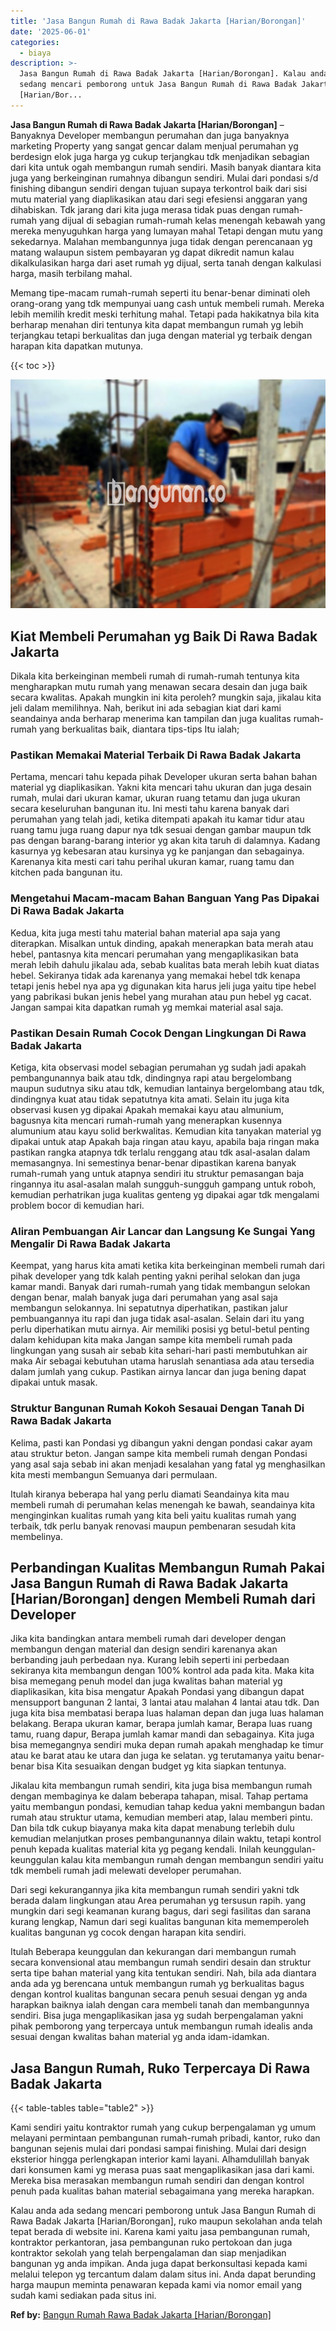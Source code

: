 ```yaml
---
title: 'Jasa Bangun Rumah di Rawa Badak Jakarta [Harian/Borongan]'
date: '2025-06-01'
categories:
  - biaya
description: >-
  Jasa Bangun Rumah di Rawa Badak Jakarta [Harian/Borongan]. Kalau anda ada
  sedang mencari pemborong untuk Jasa Bangun Rumah di Rawa Badak Jakarta
  [Harian/Bor...
---
```


**Jasa Bangun Rumah di Rawa Badak Jakarta \[Harian/Borongan\]** – Banyaknya Developer membangun perumahan dan juga banyaknya marketing Property yang sangat gencar dalam menjual perumahan yg berdesign elok juga harga yg cukup terjangkau tdk menjadikan sebagian dari kita untuk ogah membangun rumah sendiri. Masih banyak diantara kita juga yang berkeinginan rumahnya dibangun sendiri. Mulai dari pondasi s/d finishing dibangun sendiri dengan tujuan supaya terkontrol baik dari sisi mutu material yang diaplikasikan atau dari segi efesiensi anggaran yang dihabiskan. Tdk jarang dari kita juga merasa tidak puas dengan rumah-rumah yang dijual di sebagian rumah-rumah kelas menengah kebawah yang mereka menyuguhkan harga yang lumayan mahal Tetapi dengan mutu yang sekedarnya. Malahan membangunnya juga tidak dengan perencanaan yg matang walaupun sistem pembayaran yg dapat dikredit namun kalau dikalkulasikan harga dari aset rumah yg dijual, serta tanah dengan kalkulasi harga, masih terbilang mahal.

Memang tipe-macam rumah-rumah seperti itu benar-benar diminati oleh orang-orang yang tdk mempunyai uang cash untuk membeli rumah. Mereka lebih memilih kredit meski terhitung mahal. Tetapi pada hakikatnya bila kita berharap menahan diri tentunya kita dapat membangun rumah yg lebih terjangkau tetapi berkualitas dan juga dengan material yg terbaik dengan harapan kita dapatkan mutunya.

{{< toc >}}

![Jasa Bangun Rumah di Rawa Badak Jakarta [Harian/Borongan]](/images/borong-bangunan-17.png)

## Kiat Membeli Perumahan yg Baik Di Rawa Badak Jakarta

Dikala kita berkeinginan membeli rumah di rumah-rumah tentunya kita mengharapkan mutu rumah yang menawan secara desain dan juga baik secara kwalitas. Apakah mungkin ini kita peroleh? mungkin saja, jikalau kita jeli dalam memilihnya. Nah, berikut ini ada sebagian kiat dari kami seandainya anda berharap menerima kan tampilan dan juga kualitas rumah-rumah yang berkualitas baik, diantara tips-tips Itu ialah;

### Pastikan Memakai Material Terbaik Di Rawa Badak Jakarta

Pertama, mencari tahu kepada pihak Developer ukuran serta bahan bahan material yg diaplikasikan. Yakni kita mencari tahu ukuran dan juga desain rumah, mulai dari ukuran kamar, ukuran ruang tetamu dan juga ukuran secara keseluruhan bangunan itu. Ini mesti tahu karena banyak dari perumahan yang telah jadi, ketika ditempati apakah itu kamar tidur atau ruang tamu juga ruang dapur nya tdk sesuai dengan gambar maupun tdk pas dengan barang-barang interior yg akan kita taruh di dalamnya. Kadang kasurnya yg kebesaran atau kursinya yg ke panjangan dan sebagainya. Karenanya kita mesti cari tahu perihal ukuran kamar, ruang tamu dan kitchen pada bangunan itu.

### Mengetahui Macam-macam Bahan Banguan Yang Pas Dipakai Di Rawa Badak Jakarta

Kedua, kita juga mesti tahu material bahan material apa saja yang diterapkan. Misalkan untuk dinding, apakah menerapkan bata merah atau hebel, pantasnya kita mencari perumahan yang mengaplikasikan bata merah lebih dahulu jikalau ada, sebab kualitas bata merah lebih kuat diatas hebel. Sekiranya tidak ada karenanya yang memakai hebel tdk kenapa tetapi jenis hebel nya apa yg digunakan kita harus jeli juga yaitu tipe hebel yang pabrikasi bukan jenis hebel yang murahan atau pun hebel yg cacat. Jangan sampai kita dapatkan rumah yg memkai material asal saja.

### Pastikan Desain Rumah Cocok Dengan Lingkungan Di Rawa Badak Jakarta

Ketiga, kita observasi model sebagian perumahan yg sudah jadi apakah pembangunannya baik atau tdk, dindingnya rapi atau bergelombang maupun sudutnya siku atau tdk, kemudian lantainya bergelombang atau tdk, dindingnya kuat atau tidak sepatutnya kita amati. Selain itu juga kita observasi kusen yg dipakai Apakah memakai kayu atau almunium, bagusnya kita mencari rumah-rumah yang menerapkan kusennya alumunium atau kayu solid berkwalitas. Kemudian kita tanyakan material yg dipakai untuk atap Apakah baja ringan atau kayu, apabila baja ringan maka pastikan rangka atapnya tdk terlalu renggang atau tdk asal-asalan dalam memasangnya. Ini semestinya benar-benar dipastikan karena banyak rumah-rumah yang untuk atapnya sendiri itu struktur pemasangan baja ringannya itu asal-asalan malah sungguh-sungguh gampang untuk roboh, kemudian perhatrikan juga kualitas genteng yg dipakai agar tdk mengalami problem bocor di kemudian hari.

### Aliran Pembuangan Air Lancar dan Langsung Ke Sungai Yang Mengalir Di Rawa Badak Jakarta

Keempat, yang harus kita amati ketika kita berkeinginan membeli rumah dari pihak developer yang tdk kalah penting yakni perihal selokan dan juga kamar mandi. Banyak dari rumah-rumah yang tidak membangun selokan dengan benar, malah banyak juga dari perumahan yang asal saja membangun selokannya. Ini sepatutnya diperhatikan, pastikan jalur pembuangannya itu rapi dan juga tidak asal-asalan. Selain dari itu yang perlu diperhatikan mutu airnya. Air memiliki posisi yg betul-betul penting dalam kehidupan kita maka Jangan sampe kita membeli rumah pada lingkungan yang susah air sebab kita sehari-hari pasti membutuhkan air maka Air sebagai kebutuhan utama haruslah senantiasa ada atau tersedia dalam jumlah yang cukup. Pastikan airnya lancar dan juga bening dapat dipakai untuk masak.

### Struktur Bangunan Rumah Kokoh Sesauai Dengan Tanah Di Rawa Badak Jakarta

Kelima, pasti kan Pondasi yg dibangun yakni dengan pondasi cakar ayam atau struktur beton. Jangan sampe kita membeli rumah dengan Pondasi yang asal saja sebab ini akan menjadi kesalahan yang fatal yg menghasilkan kita mesti membangun Semuanya dari permulaan.

Itulah kiranya beberapa hal yang perlu diamati Seandainya kita mau membeli rumah di perumahan kelas menengah ke bawah, seandainya kita menginginkan kualitas rumah yang kita beli yaitu kualitas rumah yang terbaik, tdk perlu banyak renovasi maupun pembenaran sesudah kita membelinya.

## Perbandingan Kualitas Membangun Rumah Pakai Jasa Bangun Rumah di Rawa Badak Jakarta \[Harian/Borongan\] dengen Membeli Rumah dari Developer

Jika kita bandingkan antara membeli rumah dari developer dengan membangun dengan material dan design sendiri karenanya akan berbanding jauh perbedaan nya. Kurang lebih seperti ini perbedaan sekiranya kita membangun dengan 100% kontrol ada pada kita. Maka kita bisa memegang penuh model dan juga kwalitas bahan material yg diaplikasikan, kita bisa mengatur Apakah Pondasi yang dibangun dapat mensupport bangunan 2 lantai, 3 lantai atau malahan 4 lantai atau tdk. Dan juga kita bisa membatasi berapa luas halaman depan dan juga luas halaman belakang. Berapa ukuran kamar, berapa jumlah kamar, Berapa luas ruang tamu, ruang dapur, Berapa jumlah kamar mandi dan sebagainya. Kita juga bisa memegangnya sendiri muka depan rumah apakah menghadap ke timur atau ke barat atau ke utara dan juga ke selatan. yg terutamanya yaitu benar-benar bisa Kita sesuaikan dengan budget yg kita siapkan tentunya.

Jikalau kita membangun rumah sendiri, kita juga bisa membangun rumah dengan membaginya ke dalam beberapa tahapan, misal. Tahap pertama yaitu membangun pondasi, kemudian tahap kedua yakni membangun badan rumah atau struktur utama, kemudian memberi atap, lalau memberi pintu. Dan bila tdk cukup biayanya maka kita dapat menabung terlebih dulu kemudian melanjutkan proses pembangunannya dilain waktu, tetapi kontrol penuh kepada kualitas material kita yg pegang kendali. Inilah keunggulan-keunggulan kalau kita membangun rumah dengan membangun sendiri yaitu tdk membeli rumah jadi melewati developer perumahan.

Dari segi kekurangannya jika kita membangun rumah sendiri yakni tdk berada dalam lingkungan atau Area perumahan yg tersusun rapih. yang mungkin dari segi keamanan kurang bagus, dari segi fasilitas dan sarana kurang lengkap, Namun dari segi kualitas bangunan kita mememperoleh kualitas bangunan yg cocok dengan harapan kita sendiri.

Itulah Beberapa keunggulan dan kekurangan dari membangun rumah secara konvensional atau membangun rumah sendiri desain dan struktur serta tipe bahan material yang kita tentukan sendiri. Nah, bila ada diantara anda ada yg berencana untuk membangun rumah yg berkualitas bagus dengan kontrol kualitas bangunan secara penuh sesuai dengan yg anda harapkan baiknya ialah dengan cara membeli tanah dan membangunnya sendiri. Bisa juga mengaplikasikan jasa yg sudah berpengalaman yakni pihak pemborong yang terpercaya untuk membangun rumah idealis anda sesuai dengan kwalitas bahan material yg anda idam-idamkan.

## Jasa Bangun Rumah, Ruko Terpercaya Di Rawa Badak Jakarta

{{< table-tables table="table2" >}}

Kami sendiri yaitu kontraktor rumah yang cukup berpengalaman yg umum melayani permintaan pembangunan rumah-rumah pribadi, kantor, ruko dan bangunan sejenis mulai dari pondasi sampai finishing. Mulai dari design eksterior hingga perlengkapan interior kami layani. Alhamdulillah banyak dari konsumen kami yg merasa puas saat mengaplikasikan jasa dari kami. Mereka bisa merasakan membangun rumah sendiri dan dengan kontrol penuh pada kualitas bahan material sebagaimana yang mereka harapkan.

Kalau anda ada sedang mencari pemborong untuk Jasa Bangun Rumah di Rawa Badak Jakarta \[Harian/Borongan\], ruko maupun sekolahan anda telah tepat berada di website ini. Karena kami yaitu jasa pembangunan rumah, kontraktor perkantoran, jasa pembangunan ruko pertokoan dan juga kontraktor sekolah yang telah berpengalaman dan siap menjadikan bangunan yg anda impikan. Anda juga dapat berkonsultasi kepada kami melalui telepon yg tercantum dalam dalam situs ini. Anda dapat berunding harga maupun meminta penawaran kepada kami via nomor email yang sudah kami sediakan pada situs ini.

**Ref by:** [Bangun Rumah Rawa Badak Jakarta [Harian/Borongan]](https://id.wikipedia.org/wiki/Bangun)
